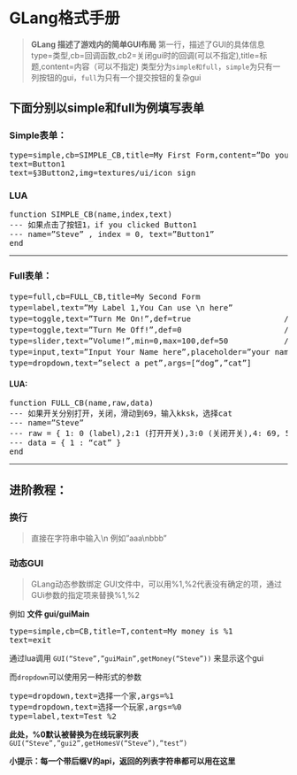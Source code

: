# GLang格式手册
> **GLang 描述了游戏内的简单GUI布局**
> 第一行，描述了GUI的具体信息
> type=类型,cb=回调函数,cb2=关闭gui时的回调(可以不指定),title=标题,content=内容（可以不指定)
> 类型分为`simple和full`，`simple`为只有一列按钮的gui，`full`为只有一个提交按钮的复杂gui

## 下面分别以simple和full为例填写表单
### Simple表单：
<pre>
type=simple,cb=SIMPLE_CB,title=My First Form,content=”Do you,,,, like this\n?”
text=Button1
text=§3Button2,img=textures/ui/icon_sign
</pre>

### LUA

<pre>
function SIMPLE_CB(name,index,text)
--- 如果点击了按钮1，if you clicked Button1
--- name=”Steve” , index = 0, text=”Button1”
end
</pre>

---

### Full表单：
<pre>
type=full,cb=FULL_CB,title=My Second Form                   !!!! 这里不能指定content
type=label,text=”My Label 1,You Can use \n here”              //标签
type=toggle,text=”Turn Me On!”,def=true                    //开关，默认打开
type=toggle,text=”Turn Me Off!”,def=0                      //开关，默认关闭
type=slider,text=”Volume!”,min=0,max=100,def=50            //滑动，最小0，最大100，默认50
type=input,text=”Input Your Name here”,placeholder=”your name”     //文本框，placeholder为框内灰色内容
type=dropdown,text=”select a pet”,args=[“dog”,”cat”]           //下拉框，args为选项
</pre>

#### LUA:
<pre>
function FULL_CB(name,raw,data)
--- 如果开关分别打开，关闭，滑动到69，输入kksk，选择cat
--- name=”Steve”
--- raw = { 1: 0 (label),2:1 (打开开关),3:0 (关闭开关),4: 69, 5: “kksk”,6: 1 (选择第二项)}
--- data = { 1 : “cat” }
end
</pre>

---

## 进阶教程：
### 换行
> 直接在字符串中输入\n
> 例如”aaa\nbbb”

### 动态GUI
> GLang动态参数绑定
> GUI文件中，可以用%1,%2代表没有确定的项，通过GUi参数的指定项来替换%1,%2

例如
**文件 gui/guiMain**
<pre>
type=simple,cb=CB,title=T,content=My money is %1
text=exit
</pre>

通过lua调用
`GUI(“Steve”,”guiMain”,getMoney(“Steve”))`      来显示这个gui

而`dropdown`可以使用另一种形式的参数
<pre>
type=dropdown,text=选择一个家,args=%1
type=dropdown,text=选择一个玩家,args=%0
type=label,text=Test %2
</pre>

**此处，%0默认被替换为在线玩家列表**
`GUI(“Steve”,”gui2”,getHomesV(“Steve”),”test”)`

**小提示：每一个带后缀V的api，返回的列表字符串都可以用在这里**